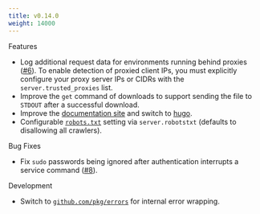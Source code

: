 ```yaml
---
title: v0.14.0
weight: 14000
---
```


Features

 * Log additional request data for environments running behind proxies ([#6](https://github.com/dpb587/ssoca/issues/6)). To enable detection of proxied client IPs, you must explicitly configure your proxy server IPs or CIDRs with the `server.trusted_proxies` list.
 * Improve the `get` command of downloads to support sending the file to `STDOUT` after a successful download.
 * Improve the [documentation site](https://dpb587.github.io/ssoca) and switch to [hugo](https://gohugo.io/).
 * Configurable [`robots.txt`](https://moz.com/learn/seo/robotstxt) setting via `server.robotstxt` (defaults to disallowing all crawlers).

Bug Fixes

 * Fix `sudo` passwords being ignored after authentication interrupts a service command ([#8](https://github.com/dpb587/ssoca/issues/8)).

Development

 * Switch to [`github.com/pkg/errors`](https://github.com/pkg/errors) for internal error wrapping.
